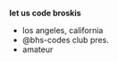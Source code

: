 **let us code broskis**
- los angeles, california
- @bhs-codes club pres.
- amateur

<!---
Aml0n/Aml0n is a ✨ special ✨ repository because its `README.md` (this file) appears on your GitHub profile.
You can click the Preview link to take a look at your changes.
--->
